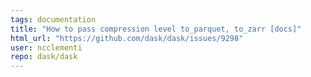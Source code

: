 ```yaml
---
tags: documentation
title: "How to pass compression level to_parquet, to_zarr [docs]"
html_url: "https://github.com/dask/dask/issues/9298"
user: ncclementi
repo: dask/dask
---
```


